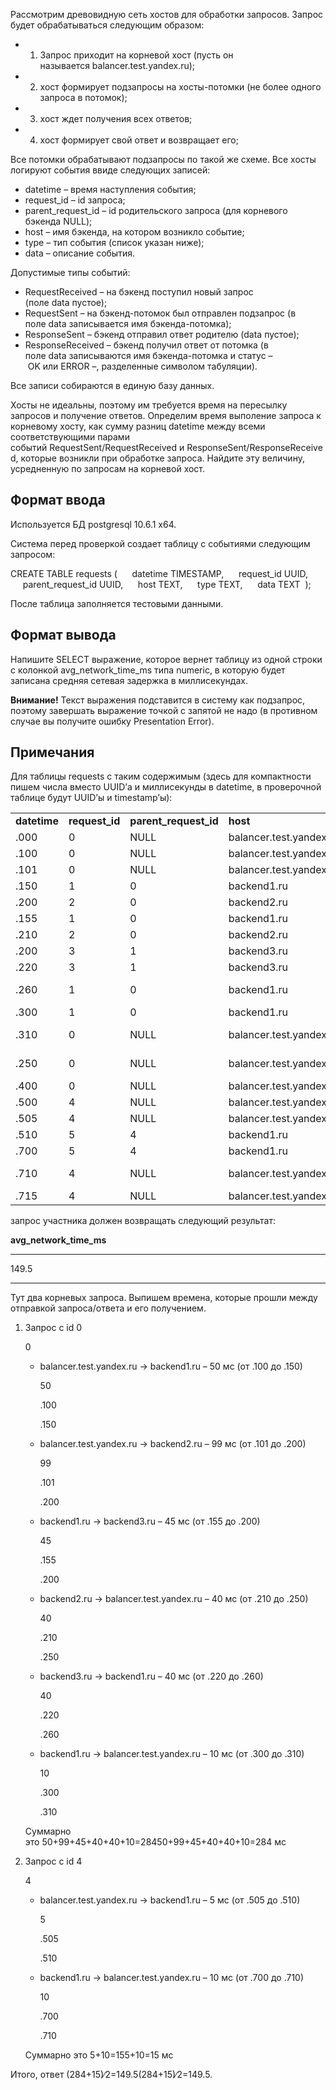 Рассмотрим древовидную сеть хостов для обработки запросов. Запрос будет обрабатываться следующим образом:

- 1. Запрос приходит на корневой хост (пусть он называется balancer.test.yandex.ru);
- 2. хост формирует подзапросы на хосты-потомки (не более одного запроса в потомок);
- 3. хост ждет получения всех ответов;
- 4. хост формирует свой ответ и возвращает его;

Все потомки обрабатывают подзапросы по такой же схеме. Все хосты логируют события ввиде следующих записей:

- datetime – время наступления события;
- request_id – id запроса;
- parent_request_id – id родительского запроса (для корневого бэкенда NULL);
- host – имя бэкенда, на котором возникло событие;
- type – тип события (список указан ниже);
- data – описание события.

Допустимые типы событий:

- RequestReceived – на бэкенд поступил новый запрос (поле data пустое);
- RequestSent – на бэкенд-потомок был отправлен подзапрос (в поле data записывается имя бэкенда-потомка);
- ResponseSent – бэкенд отправил ответ родителю (data пустое);
- ResponseReceived – бэкенд получил ответ от потомка (в поле data записываются имя бэкенда-потомка и статус – OK или ERROR –, разделенные символом табуляции).

Все записи собираются в единую базу данных.

Хосты не идеальны, поэтому им требуется время на пересылку запросов и получение ответов. Определим время выполение запроса к корневому хосту, как сумму разниц datetime между всеми соответствующими парами событий RequestSent/RequestReceived и ResponseSent/ResponseReceived, которые возникли при обработке запроса. Найдите эту величину, усредненную по запросам на корневой хост.

## Формат ввода

Используется БД postgresql 10.6.1 x64.

Система перед проверкой создает таблицу с событиями следующим запросом:

CREATE TABLE requests (      datetime TIMESTAMP,      request_id UUID,      parent_request_id UUID,      host TEXT,      type TEXT,      data TEXT  );

После таблица заполняется тестовыми данными.

## Формат вывода

Напишите SELECT выражение, которое вернет таблицу из одной строки с колонкой avg_network_time_ms типа numeric, в которую будет записана средняя сетевая задержка в миллисекундах.

**Внимание!** Текст выражения подставится в систему как подзапрос, поэтому завершать выражение точкой с запятой не надо (в противном случае вы получите ошибку Presentation Error).

## Примечания

Для таблицы requests с таким содержимым (здесь для компактности пишем числа вместо UUID’а и миллисекунды в datetime, в проверочной таблице будут UUID’ы и timestamp’ы):

|   |   |   |   |   |   |
|---|---|---|---|---|---|
|**datetime**|**request_id**|**parent_request_id**|**host**|**type**|**data**|
|.000|0|NULL|balancer.test.yandex.ru|RequestReceived||
|.100|0|NULL|balancer.test.yandex.ru|RequestSent|backend1.ru|
|.101|0|NULL|balancer.test.yandex.ru|RequestSent|backend2.ru|
|.150|1|0|backend1.ru|RequestReceived||
|.200|2|0|backend2.ru|RequestReceived||
|.155|1|0|backend1.ru|RequestSent|backend3.ru|
|.210|2|0|backend2.ru|ResponseSent||
|.200|3|1|backend3.ru|RequestReceived||
|.220|3|1|backend3.ru|ResponseSent||
|.260|1|0|backend1.ru|ResponseReceived|backend3.ru OK|
|.300|1|0|backend1.ru|ResponseSent||
|.310|0|NULL|balancer.test.yandex.ru|ResponseReceived|backend1.ru OK|
|.250|0|NULL|balancer.test.yandex.ru|ResponseReceived|backend2.ru OK|
|.400|0|NULL|balancer.test.yandex.ru|ResponseSent||
|.500|4|NULL|balancer.test.yandex.ru|RequestReceived||
|.505|4|NULL|balancer.test.yandex.ru|RequestSent|backend1.ru|
|.510|5|4|backend1.ru|RequestReceived||
|.700|5|4|backend1.ru|ResponseSent||
|.710|4|NULL|balancer.test.yandex.ru|ResponseReceived|backend1.ru ERROR|
|.715|4|NULL|balancer.test.yandex.ru|ResponseSent||

запрос участника должен возвращать следующий результат:

**avg_network_time_ms**

---

149.5

---

Тут два корневых запроса. Выпишем времена, которые прошли между отправкой запроса/ответа и его получением.

1. Запрос с id 0
    
    0
    
    - balancer.test.yandex.ru -> backend1.ru – 50 мс (от .100 до .150)
        
        50
        
        .100
        
        .150
        
    - balancer.test.yandex.ru -> backend2.ru – 99 мс (от .101 до .200)
        
        99
        
        .101
        
        .200
        
    - backend1.ru -> backend3.ru – 45 мс (от .155 до .200)
        
        45
        
        .155
        
        .200
        
    - backend2.ru -> balancer.test.yandex.ru – 40 мс (от .210 до .250)
        
        40
        
        .210
        
        .250
        
    - backend3.ru -> backend1.ru – 40 мс (от .220 до .260)
        
        40
        
        .220
        
        .260
        
    - backend1.ru -> balancer.test.yandex.ru – 10 мс (от .300 до .310)
        
        10
        
        .300
        
        .310
        
    
    Суммарно это 50+99+45+40+40+10=28450+99+45+40+40+10=284 мс
    
2. Запрос с id 4
    
    4
    
    - balancer.test.yandex.ru -> backend1.ru – 5 мс (от .505 до .510)
        
        5
        
        .505
        
        .510
        
    - backend1.ru -> balancer.test.yandex.ru – 10 мс (от .700 до .710)
        
        10
        
        .700
        
        .710
        
    
    Суммарно это 5+10=155+10=15 мс
    

Итого, ответ (284+15)∕2=149.5(284+15)∕2=149.5.